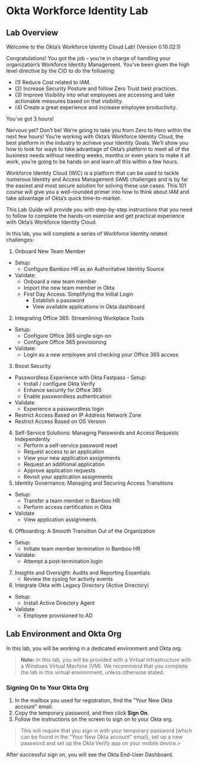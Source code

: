 # Okta Workforce Identity Lab

## Lab Overview

Welcome to the Okta’s Workforce Identity Cloud Lab! (Version 0.10.02.1)

Congratulations! You got the job - you’re in charge of handling your organization’s Workforce Identity Management. You’ve been given the high level directive by the CIO to do the following:

- (1) Reduce Cost related to IAM.
- (2) Increase Security Posture and follow Zero Trust best practices.
- (3) Improve Visibility into what employees are accessing and take actionable measures based on that visibility.
- (4) Create a great experience and increase employee productivity.

You’ve got 3 hours!

Nervous yet? Don’t be! We’re going to take you from Zero to Hero within the next few hours! You’re working with Okta’s Workforce Identity Cloud, the best platform in the industry to achieve your Identity Goals. We’ll show you how to look for ways to take advantage of Okta’s platform to meet all of the business needs without needing weeks, months or even years to make it all work, you’re going to be hands on and learn all this within a few hours.

Workforce Identity Cloud (WIC) is a platform that can be used to tackle numerous Identity and Access Management (IAM) challenges and is by far the easiest and most secure solution for solving these use cases. This 101 course will give you a well-rounded primer into how to think about IAM and take advantage of Okta’s quick time-to-market.

This Lab Guide will provide you with step-by-step instructions that you need to follow to complete the hands-on exercise and get practical experience with Okta’s Workforce Identity Cloud.

In this lab, you will complete a series of Workforce Identity related challenges:

1. Onboard New Team Member

- Setup:
  - Configure Bamboo HR as an Authoritative Identity Source
- Validate:
  - Onboard a new team member
  - Import the new team member in Okta
  - First Day Access: Simplifying the Initial Login
    - Establish a password
    - View available applications in Okta dashboard

2. Integrating Office 365: Streamlining Workplace Tools

- Setup:
  - Configure Office 365 single sign-on
  - Configure Office 365 provisioning
- Validate:
  - Login as a new employee and checking your Office 365 access

3. Boost Security

- Passwordless Experience with Okta Fastpass - Setup:
  - Install / configure Okta Verify
  - Enhance security for Office 365
  - Enable  passwordless authentication
- Validate
  - Experience a passwordless login
- Restrict Access Based on IP Address Network Zone
- Restrict Access Based on OS Version

4. Self-Service Solutions: Managing Passwords and Access Requests Independently
    - Perform a self-service password reset
    - Request access to an application
    - View your new application assignments
    - Request an additional application
    - Approve application requests
    - Revisit your application assignments
5. Identity Governance: Managing and Securing Access Transitions

- Setup:
  - Transfer a team member in Bamboo HR
  - Perform access  certification in Okta
- Validate
  - View application assignments

6. Offboarding: A Smooth Transition Out of the Organization

- Setup:
  - Initiate team member termination in Bamboo HR
- Validate:
  - Attempt a post-termination login

7. Insights and Oversight: Audits and Reporting Essentials
    - Review the syslog for activity events
8. Integrate Okta with Legacy Directory (Active Directory)

- Setup:
  - Install Active Directory Agent
- Validate
  - Employee provisioned to AD

## Lab Environment and Okta Org

In this lab, you will be working in a dedicated environment and Okta org.
> **Note:** In this lab, you will be provided with a Virtual Infrastructure with a Windows Virtual Machine (VM). We recommend that you complete the lab in this virtual environment, unless otherwise stated.
>
### Signing On to Your Okta Org

1. In the mailbox you used for registration, find the "Your New Okta account" email.
2. Copy the temporary password, and then click **Sign On**.
3. Follow the instructions on the screen to sign on to your Okta org.

>This will require that you sign in with your temporary password (which can be found in the "Your New Okta account" email), set up a new password and set up the Okta Verify app on your mobile device.>

After successful sign on, you will see the Okta End-User Dashboard.
